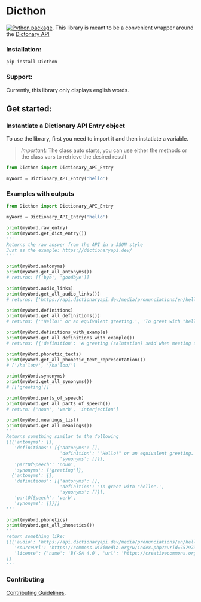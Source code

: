 # Dicthon  
[![Python package](https://github.com/eyji-koike/Dicthon/actions/workflows/python-package.yml/badge.svg)](https://github.com/eyji-koike/Dicthon/actions/workflows/python-package.yml). 
This library is meant to be a convenient wrapper around the [Dictonary API](https://dictionaryapi.dev/)   


### Installation:
```commandline
pip install Dicthon
```

### Support:

Currently, this library only displays english words.

## Get started:

### Instantiate a Dictionary API Entry object

To use the library, first you need to import it and then instatiate a variable.

> _Important:_ The class auto starts, you can use either the methods or the class vars to retrieve the desired result

```python
from Dicthon import Dictionary_API_Entry

myWord = Dictionary_API_Entry('hello')
```

### Examples with outputs


```python
from Dicthon import Dictionary_API_Entry

myWord = Dictionary_API_Entry('hello')

print(myWord.raw_entry)
print(myWord.get_dict_entry())
''' 
Returns the raw answer from the API in a JSON style
Just as the example: https://dictionaryapi.dev/
'''

print(myWord.antonyms)
print(myWord.get_all_antonyms())
# returns: [['bye', 'goodbye']]

print(myWord.audio_links)
print(myWord.get_all_audio_links())
# returns: ['https://api.dictionaryapi.dev/media/pronunciations/en/hello-au.mp3', 'https://api.dictionaryapi.dev/media/pronunciations/en/hello-uk.mp3']

print(myWord.definitions)
print(myWord.get_all_definitions())
# returns: ['"Hello!" or an equivalent greeting.', 'To greet with "hello".', ...]

print(myWord.definitions_with_example)
print(myWord.get_all_definitions_with_example())
# returns: [{'definition': 'A greeting (salutation) said when meeting someone or acknowledging someone’s arrival or presence.', 'example': 'Hello, everyone.'}]

print(myWord.phonetic_texts)
print(myWord.get_all_phonetic_text_representation())
# ['/həˈləʊ/', '/həˈloʊ/']

print(myWord.synonyms)
print(myWord.get_all_synonyms())
# [['greeting']]

print(myWord.parts_of_speech)
print(myWord.get_all_parts_of_speech())
# return: ['noun', 'verb', 'interjection']

print(myWord.meanings_list)
print(myWord.get_all_meanings())
'''
Returns something similar to the following
[[{'antonyms': [],
   'definitions': [{'antonyms': [],
                    'definition': '"Hello!" or an equivalent greeting.',
                    'synonyms': []}],
   'partOfSpeech': 'noun',
   'synonyms': ['greeting']},
  {'antonyms': [],
   'definitions': [{'antonyms': [],
                    'definition': 'To greet with "hello".',
                    'synonyms': []}],
   'partOfSpeech': 'verb',
   'synonyms': []}]]
'''

print(myWord.phonetics)
print(myWord.get_all_phonetics())
'''
return something like:
[[{'audio': 'https://api.dictionaryapi.dev/media/pronunciations/en/hello-au.mp3',
   'sourceUrl': 'https://commons.wikimedia.org/w/index.php?curid=75797336', 
   'license': {'name': 'BY-SA 4.0', 'url': 'https://creativecommons.org/licenses/by-sa/4.0'}},
]]
'''
```

### Contributing

[Contributing Guidelines](/CONTRIBUTING.md).


